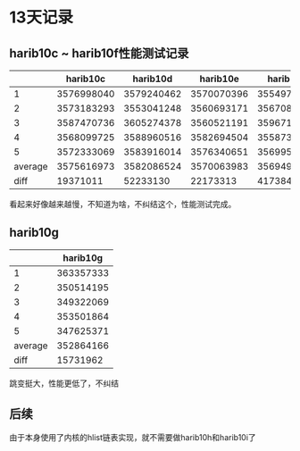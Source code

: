 # 13天记录

## harib10c ~ harib10f性能测试记录

|         | harib10c   | harib10d   | harib10e   | harib10f   |
| ------- | ---------- | ---------- | ---------- | ---------- |
| 1       | 3576998040 | 3579240462 | 3570070396 | 3554973476 |
| 2       | 3573183293 | 3553041248 | 3560693171 | 3567088063 |
| 3       | 3587470736 | 3605274378 | 3560521191 | 3596711887 |
| 4       | 3568099725 | 3588960516 | 3582694504 | 3558735812 |
| 5       | 3572333069 | 3583916014 | 3576340651 | 3569951223 |
| average | 3575616973 | 3582086524 | 3570063983 | 3569492092 |
| diff    | 19371011   | 52233130   | 22173313   | 41738411   |

看起来好像越来越慢，不知道为啥，不纠结这个，性能测试完成。

## harib10g

|         | harib10g  |
| ------- | --------- |
| 1       | 363357333 |
| 2       | 350514195 |
| 3       | 349322069 |
| 4       | 353501864 |
| 5       | 347625371 |
| average | 352864166 |
| diff    | 15731962  |

跳变挺大，性能更低了，不纠结

## 后续

由于本身使用了内核的hlist链表实现，就不需要做harib10h和harib10i了








